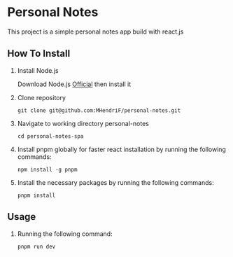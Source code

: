 # Personal Notes

This project is a simple personal notes app build with react.js

## How To Install

1. Install Node.js

    Download Node.js [Official](https://nodejs.org/en/download) then install it

2. Clone repository

    ```shell
    git clone git@github.com:MHendriF/personal-notes.git
    ```

3. Navigate to working directory personal-notes

    ```shell
    cd personal-notes-spa
    ```

4. Install pnpm globally for faster react installation by running the following commands:

    ```shell
    npm install -g pnpm
    ```

5. Install the necessary packages by running the following commands:

    ```shell
    pnpm install
    ```

## Usage

1. Running the following command:

    ```shell
    pnpm run dev
    ```

